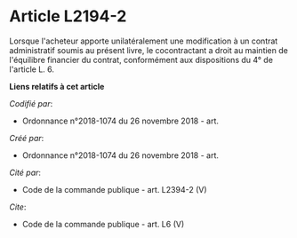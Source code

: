# Article L2194-2

Lorsque l'acheteur apporte unilatéralement une modification à un contrat administratif soumis au présent livre, le
cocontractant a droit au maintien de l'équilibre financier du contrat, conformément aux dispositions du 4° de l'article L. 6.

**Liens relatifs à cet article**

_Codifié par_:

  - Ordonnance n°2018-1074 du 26 novembre 2018 - art.

_Créé par_:

  - Ordonnance n°2018-1074 du 26 novembre 2018 - art.

_Cité par_:

  - Code de la commande publique - art. L2394-2 (V)

_Cite_:

  - Code de la commande publique - art. L6 (V)
